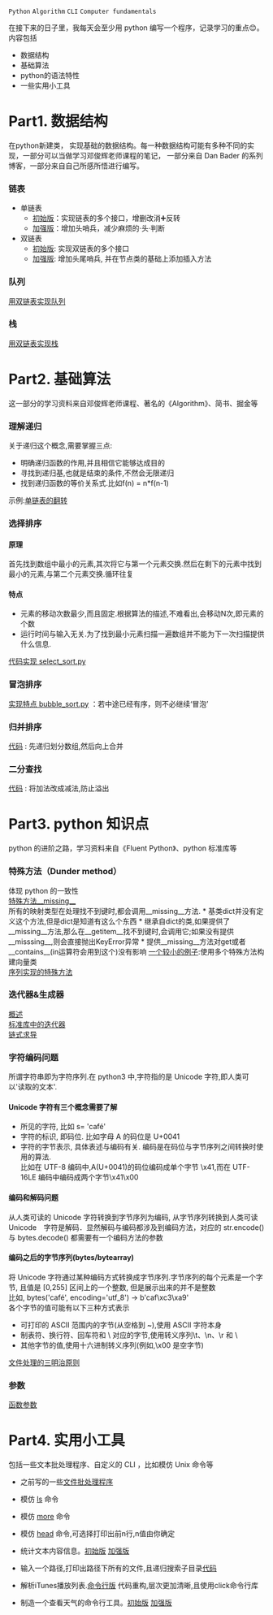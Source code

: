 `Python` `Algorithm` `CLI` `Computer fundamentals`

在接下来的日子里，我每天会至少用 python 编写一个程序，记录学习的重点:blush:。  
内容包括
* 数据结构
* 基础算法
* python的语法特性
* 一些实用小工具

# Part1. 数据结构
  在python新建类， 实现基础的数据结构。每一种数据结构可能有多种不同的实现，一部分可以当做学习邓俊辉老师课程的笔记， 一部分来自 Dan Bader 的系列博客，一部分来自自己所感所悟进行编写。
### 链表
  * 单链表  
      * [初始版](/DataStructure/SinglyLinkedList.py)：实现链表的多个接口，增删改消➕反转  
      * [加强版](/DataStructure/SinglyLinkedList_strengthen.py)：增加头哨兵，减少麻烦的·头·判断
  * 双链表  
      * [初始版](/DataStructure/DoublyLinkedList.py):  实现双链表的多个接口
      * [加强版](/DataStructure/DoublyLinkedList_strength.py): 增加头尾哨兵, 并在节点类的基础上添加插入方法
### 队列  
  [用双链表实现队列](/DataStructure/queue_use_by_doubly_list.py)
### 栈  
  [用双链表实现栈](/DataStructure/stack_use_by_doubly_list.py)

# Part2. 基础算法  
  这一部分的学习资料来自邓俊辉老师课程、著名的《Algorithm》、简书、掘金等  

### 理解递归  
  关于递归这个概念,需要掌握三点:  
  * 明确递归函数的作用,并且相信它能够达成目的
  * 寻找到递归基,也就是结束的条件,不然会无限递归
  * 找到递归函数的等价关系式.比如f(n) = n*f(n-1)  
  
  示例:[单链表的翻转](/Algorithm/reverse_list.py)  
### 选择排序  
  #### 原理
  首先找到数组中最小的元素,其次将它与第一个元素交换.然后在剩下的元素中找到最小的元素,与第二个元素交换.循环往复  
  #### 特点  
  * 元素的移动次数最少,而且固定.根据算法的描述,不难看出,会移动N次,即元素的个数  
  * 运行时间与输入无关.为了找到最小元素扫描一遍数组并不能为下一次扫描提供什么信息.  

  [代码实现 select_sort.py](/Algorithm/select_sort.py) 
### 冒泡排序  
  [实现特点 bubble_sort.py](/Algorithm/bubble_sort.py) ：若中途已经有序，则不必继续‘冒泡’
### 归并排序  
  [代码](/Algorithm/merge_sort.py) : 先递归划分数组,然后向上合并
### 二分查找
  [代码](/Algorithm/binary_search.py) : 将加法改成减法,防止溢出

# Part3. python 知识点
  python 的进阶之路，学习资料来自《Fluent Python》、python 标准库等
### 特殊方法（Dunder method）
  体现 python 的一致性  
  [特殊方法__missing__](/Python-Knowledge/)  
    所有的映射类型在处理找不到键时,都会调用__missing__方法.
    * 基类dict并没有定义这个方法,但是dict是知道有这么个东西
    * 继承自dict的类,如果提供了__missing__方法,那么在__getitem__找不到键时,会调用它;如果没有提供__misssing__,则会直接抛出KeyError异常
    * 提供__missing__方法对get或者__contains__(in运算符会用到这个)没有影响
  [一个较小的例子](/Python-Knowledge/class_method_full_learn.py):使用多个特殊方法构建向量类  
  [序列实现的特殊方法](/Python-Knowledge/sequence_dunder_method.py)
### 迭代器&生成器
  [概述](/Python-Knowledge/iterable_iterator.py)  
  [标准库中的迭代器](/Python-Knowledge/iterator.py)  
  [链式求导](/Python-Knowledge/Iterator_chain.py)  
### 字符编码问题
  所谓字符串即为字符序列.在 python3 中,字符指的是 Unicode 字符,即人类可以'读取的文本'.  
  #### Unicode 字符有三个概念需要了解  
  * 所见的字符, 比如 s= 'café'
  * 字符的标识, 即码位. 比如字母 A 的码位是 U+0041
  * 字符的字节表示, 具体表述与编码有关. 编码是在码位与字节序列之间转换时使用的算法.  
  比如在 UTF-8 编码中,A(U+0041)的码位编码成单个字节 \x41,而在 UTF-16LE 编码中编码成两个字节\x41\x00  
  #### 编码和解码问题  
   从人类可读的 Unicode 字符转换到字节序列为编码, 从字节序列转换到人类可读 Unicode　字符是解码．显然解码与编码都涉及到编码方法，对应的 str.encode() 与 bytes.decode() 都需要有一个编码方法的参数  
  #### 编码之后的字节序列(bytes/bytearray)  
   将 Unicode 字符通过某种编码方式转换成字节序列.字节序列的每个元素是一个字节, 且值是 [0,255] 区间上的一个整数, 但是展示出来的并不是整数  
  比如, bytes('café', encoding='utf_8') -> b'caf\xc3\xa9'  
  各个字节的值可能有以下三种方式表示
  * 可打印的 ASCII 范围内的字节(从空格到 ~),使用 ASCII 字符本身 
  * 制表符、换行符、回车符和 \ 对应的字节,使用转义序列\t、\n、\r 和 \\
  * 其他字节的值,使用十六进制转义序列(例如,\x00 是空字节)  
  
  [文件处理的三明治原则](/Python-Knowledge/encoding_text_file.py)
### 参数
  [函数参数](/Python-Knowledge/function_argument.py)

# Part4. 实用小工具  
  包括一些文本批处理程序、自定义的 CLI ，比如模仿 Unix 命令等  
  * 之前写的一些[文件批处理程序](https://github.com/ZMbiubiubiu/python_files_prosessing_scripts)
  * 模仿 [ls](/Tool/ls.py) 命令  

  * 模仿 [more](/Tool/more.py) 命令  

  * 模仿 [head](/Tool/head.py) 命令,可选择打印出前n行,n值由你确定

  * 统计文本内容信息。[初始版](/Tool/stat_word_information.py) [加强版](/Tool/stat_word_enhanced.py)  

  * 输入一个路径,打印出路径下所有的文件,且递归搜索子目录[代码](/Tool/print_directory_content.py)  

  * 解析iTunes播放列表.[命令行版](/Tool/playlist/playlist.py) 代码重构,层次更加清晰,且使用click命令行库


  * 制造一个查看天气的命令行工具。[初始版](/Tool/weather.py) [加强版](/Tool/weather_strength.py)

  

